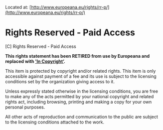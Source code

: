 Located at: [http://www.europeana.eu/rights/rr-p/](http://www.europeana.eu/rights/rr-p/)

# Rights Reserved - Paid Access

[C] Rights Reserved - Paid Access

**This rights statement has been RETIRED from use by Europeana and replaced with ['In Copyright’](http://rightsstatements.org/vocab/InC/1.0/).**

This item is protected by copyright and/or related rights. This item is only accessible against payment of a fee and its use is subject to the licensing conditions set by the organization giving access to it.

Unless expressly stated otherwise in the licensing conditions, you are free to make any of the acts permitted by your national copyright and related rights act, including browsing, printing and making a copy for your own personal purposes.

All other acts of reproduction and communication to the public are subject to the licensing conditions attached to the work.